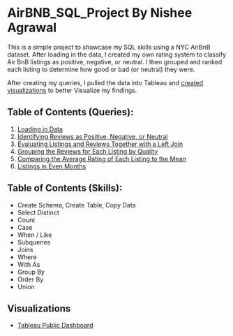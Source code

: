 # AirBNB_SQL_Project By Nishee Agrawal

This is a simple project to showcase my SQL skills using a NYC AirBnB dataset. After loading in the data, I created my own rating system to classify Air BnB listings as positive, negative, or neutral. I then grouped and ranked each listing to determine how good or bad (or neutral) they were.

After creating my queries, I pulled the data into Tableau and [created visualizations](https://public.tableau.com/app/profile/nishee.agrawal/viz/AirbnbDashboard_17014595103350/Dashboard1) to better Visualize my findings.

## Table of Contents (Queries):
1. [Loading in Data](https://github.com/nisheeagrawal/Airbnb_Data_Analysis)
2. [Identifying Reviews as Positive, Negative, or Neutral](https://github.com/nisheeagrawal/Airbnb_Data_Analysis)
3. [Evaluating Listings and Reviews Together with a Left Join](https://github.com/nisheeagrawal/Airbnb_Data_Analysis)
4. [Grouping the Reviews for Each Listing by Quality](https://github.com/nisheeagrawal/Airbnb_Data_Analysis)
5. [Comparing the Average Rating of Each Listing to the Mean](https://github.com/nisheeagrawal/Airbnb_Data_Analysis)
6. [Listings in Even Months](https://github.com/nisheeagrawal/Airbnb_Data_Analysis)

## Table of Contents (Skills):
* Create Schema, Create Table, Copy Data
* Select Distinct
* Count
* Case
* When / Like
* Subqueries
* Joins
* Where
* With As
* Group By
* Order By
* Union
  
## Visualizations
* [Tableau Public Dashboard](https://public.tableau.com/app/profile/nishee.agrawal/viz/AirbnbDashboard_17014595103350/Dashboard1)

